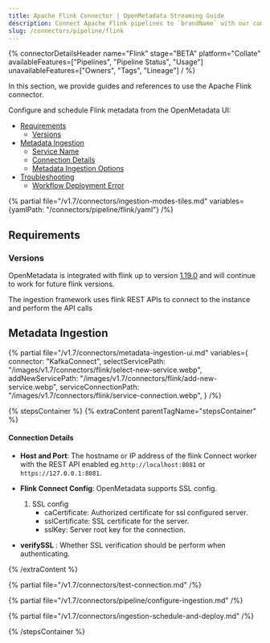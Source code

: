 ```yaml
---
title: Apache Flink Connector | OpenMetadata Streaming Guide
description: Connect Apache Flink pipelines to `brandName` with our comprehensive connector guide. Step-by-step setup, configuration, and metadata extraction instructions.
slug: /connectors/pipeline/flink
---
```


{% connectorDetailsHeader
name="Flink"
stage="BETA"
platform="Collate"
availableFeatures=["Pipelines", "Pipeline Status", "Usage"]
unavailableFeatures=["Owners", "Tags", "Lineage"]
/ %}


In this section, we provide guides and references to use the Apache Flink connector.

Configure and schedule Flink metadata from the OpenMetadata UI:

- [Requirements](#requirements)
    - [Versions](#versions)
- [Metadata Ingestion](#metadata-ingestion)
    - [Service Name](#service-name)
    - [Connection Details](#connection-details)
    - [Metadata Ingestion Options](#metadata-ingestion-options)
- [Troubleshooting](/connectors/pipeline/flink/troubleshooting)
    - [Workflow Deployment Error](#workflow-deployment-error)

{% partial file="/v1.7/connectors/ingestion-modes-tiles.md" variables={yamlPath: "/connectors/pipeline/flink/yaml"} /%}

## Requirements

### Versions

OpenMetadata is integrated with flink up to version [1.19.0](https://nightlies.apache.org/flink/flink-docs-master/docs/dev/table/sql/gettingstarted/) and will continue to work for future flink versions.

The ingestion framework uses flink REST APIs to connect to the instance and perform the API calls

## Metadata Ingestion

{% partial 
    file="/v1.7/connectors/metadata-ingestion-ui.md" 
    variables={
        connector: "KafkaConnect", 
        selectServicePath: "/images/v1.7/connectors/flink/select-new-service.webp",
        addNewServicePath: "/images/v1.7/connectors/flink/add-new-service.webp",
        serviceConnectionPath: "/images/v1.7/connectors/flink/service-connection.webp",
    } 
/%}

{% stepsContainer %}
{% extraContent parentTagName="stepsContainer" %}

#### Connection Details

- **Host and Port**: The hostname or IP address of the flink Connect worker with the REST API enabled eg.`http://localhost:8081` or `https://127.0.0.1:8081`.

- **Flink Connect Config**: OpenMetadata supports SSL config.
    1. SSL config
        - caCertificate: Authorized certificate for ssl configured server.
        - sslCertificate: SSL certificate for the server.
        - sslKey: Server root key for the connection.

- **verifySSL** : Whether SSL verification should be perform when authenticating.


{% /extraContent %}

{% partial file="/v1.7/connectors/test-connection.md" /%}

{% partial file="/v1.7/connectors/pipeline/configure-ingestion.md" /%}

{% partial file="/v1.7/connectors/ingestion-schedule-and-deploy.md" /%}

{% /stepsContainer %}

